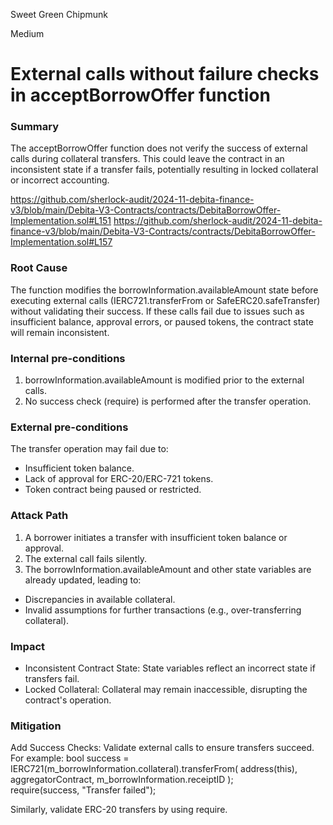 Sweet Green Chipmunk

Medium

# External calls without failure checks in acceptBorrowOffer function

### Summary

The acceptBorrowOffer function does not verify the success of external calls during collateral transfers. This could leave the contract in an inconsistent state if a transfer fails, potentially resulting in locked collateral or incorrect accounting. 

https://github.com/sherlock-audit/2024-11-debita-finance-v3/blob/main/Debita-V3-Contracts/contracts/DebitaBorrowOffer-Implementation.sol#L151 
https://github.com/sherlock-audit/2024-11-debita-finance-v3/blob/main/Debita-V3-Contracts/contracts/DebitaBorrowOffer-Implementation.sol#L157



### Root Cause

The function modifies the borrowInformation.availableAmount state before executing external calls (IERC721.transferFrom or SafeERC20.safeTransfer) without validating their success. If these calls fail due to issues such as insufficient balance, approval errors, or paused tokens, the contract state will remain inconsistent.

### Internal pre-conditions

1) borrowInformation.availableAmount is modified prior to the external calls.
2) No success check (require) is performed after the transfer operation.

### External pre-conditions

The transfer operation may fail due to:
- Insufficient token balance.
- Lack of approval for ERC-20/ERC-721 tokens.
- Token contract being paused or restricted.

### Attack Path

1) A borrower initiates a transfer with insufficient token balance or approval.
2) The external call fails silently.
3) The borrowInformation.availableAmount and other state variables are already updated, leading to:
- Discrepancies in available collateral.
- Invalid assumptions for further transactions (e.g., over-transferring collateral).

### Impact

- Inconsistent Contract State: State variables reflect an incorrect state if transfers fail.
- Locked Collateral: Collateral may remain inaccessible, disrupting the contract's operation.

### Mitigation

Add Success Checks: Validate external calls to ensure transfers succeed. For example: 
bool success = IERC721(m_borrowInformation.collateral).transferFrom(
    address(this), aggregatorContract, m_borrowInformation.receiptID
);  
require(success, "Transfer failed"); 

Similarly, validate ERC-20 transfers by using require.
